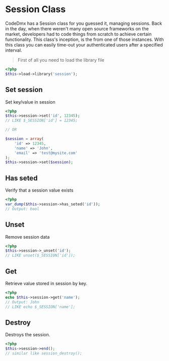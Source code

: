 # Session Class

CodeDmx has a Session class for you guessed it, managing sessions. Back in the day, when there weren't many open source frameworks on the market, developers had to code things from scratch to achieve certain functionality. This class's inception, is the from one of those instances. With this class you can easily time-out your authenticated users after a specified interval.

> First of all you need to load the library file

```php
<?php
$this->load->library('session');
```

## Set session

Set key/value in session

```php
<?php
$this->session->set('id', 12345);
// LIKE $_SESSION['id'] = 12345;

// OR

$session = array(
    'id' => 12345,
    'name' => 'John',
    'email' => 'test@mysite.com'
);
$this->session->set($session);
```

## Has seted

Verify that a session value exists

```php
<?php
var_dump($this->session->has_seted('id'));
// Output: bool
```

## Unset

Remove session data

```php
<?php
$this->session->_unset('id');
// LIKE unset($_SESSION['id']);
```

## Get

Retrieve value stored in session by key.

```php
<?php
echo $this->session->get('name');
// Output: John
// LIKE echo $_SESSION['name'];
```

## Destroy

Destroys the session.

```php
<?php
$this->session->end();
// similar like session_destroy();
```
